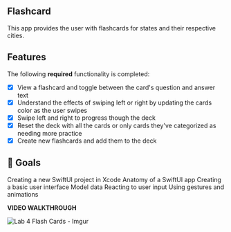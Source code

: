 ## Flashcard
This app provides the user with flashcards for states and their respective cities.

## Features

The following **required** functionality is completed:
- [X] View a flashcard and toggle between the card's question and answer text
- [X] Understand the effects of swiping left or right by updating the cards color as the user swipes
- [X] Swipe left and right to progress though the deck
- [X] Reset the deck with all the cards or only cards they've categorized as needing more practice
- [X] Create new flashcards and add them to the deck

## 🎯 Goals


Creating a new SwiftUI project in Xcode
Anatomy of a SwiftUI app
Creating a basic user interface
Model data
Reacting to user input
Using gestures and animations


**VIDEO WALKTHROUGH**

![Lab 4 Flash Cards - Imgur](https://github.com/Hevander27/BoundaryAnalysis/assets/45948489/423848ce-1ae3-499f-b16c-1109d3dfcfe7)




